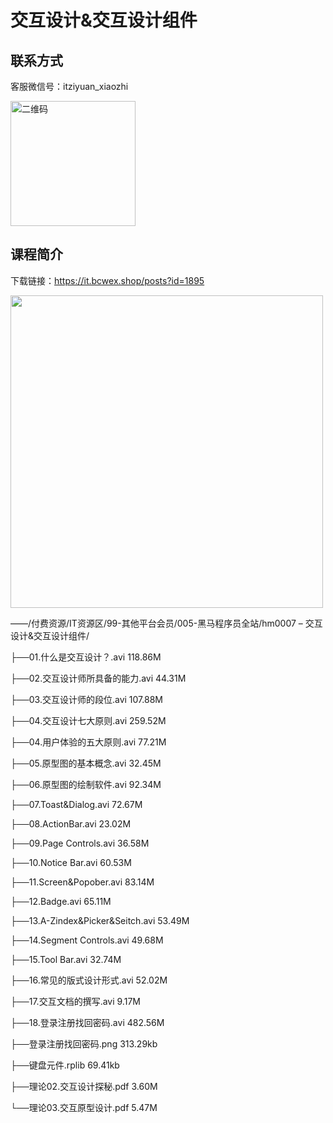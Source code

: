 # 交互设计&#038;交互设计组件

## 联系方式

客服微信号：itziyuan_xiaozhi

<img src="https://ziyuanyun.oss-cn-guangzhou.aliyuncs.com/common/20240614073449/666b82192834a.jpg" width="200" height="200" alt="二维码">

## 课程简介

下载链接：https://it.bcwex.shop/posts?id=1895

<img src="https://ziyuanyun.oss-cn-guangzhou.aliyuncs.com/yun/20240515183558/6644900ee377c.jpg" width="500" alt="">

  ——/付费资源/IT资源区/99-其他平台会员/005-黑马程序员全站/hm0007 &#8211; 交互设计&amp;交互设计组件/

 ├──01.什么是交互设计？.avi 118.86M

 ├──02.交互设计师所具备的能力.avi 44.31M

 ├──03.交互设计师的段位.avi 107.88M

 ├──04.交互设计七大原则.avi 259.52M

 ├──04.用户体验的五大原则.avi 77.21M

 ├──05.原型图的基本概念.avi 32.45M

 ├──06.原型图的绘制软件.avi 92.34M

 ├──07.Toast&amp;Dialog.avi 72.67M

 ├──08.ActionBar.avi 23.02M

 ├──09.Page Controls.avi 36.58M

 ├──10.Notice Bar.avi 60.53M

 ├──11.Screen&amp;Popober.avi 83.14M

 ├──12.Badge.avi 65.11M

 ├──13.A-Zindex&amp;Picker&amp;Seitch.avi 53.49M

 ├──14.Segment Controls.avi 49.68M

 ├──15.Tool Bar.avi 32.74M

 ├──16.常见的版式设计形式.avi 52.02M

 ├──17.交互文档的撰写.avi 9.17M

 ├──18.登录注册找回密码.avi 482.56M

 ├──登录注册找回密码.png 313.29kb

 ├──键盘元件.rplib 69.41kb

 ├──理论02.交互设计探秘.pdf 3.60M

 └──理论03.交互原型设计.pdf 5.47M

  
